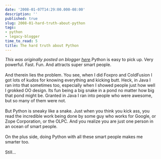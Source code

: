 ```yaml
---
date: '2008-01-07T14:29:00.000-08:00'
description: ''
published: true
slug: 2008-01-hard-truth-about-python
tags:
- python
- legacy-blogger
time_to_read: 5
title: The hard truth about Python
---
```


*This was originally posted on blogger [here](https://pydanny.blogspot.com/2008/01/hard-truth-about-python.html)*.Python is easy to pick up.  Very powerful.  Fast.  Fun.  And attracts super smart people.<br /><br />And therein lies the problem.  You see, when I did Foxpro and ColdFusion I got lots of kudos for knowing everything and kicking butt.  Heck, in Java I ran into that sometimes too, especially when I showed people just how well I grokked OO design.  Its fun being a big snake in a pond no matter how big that pond might be.  Granted in Java I ran into people who were awesome, but so many of them were not.<br /><br />But Python is sneaky like a snake.  Just when you think you kick ass, you read the incredible work being done by some guy who works for Google, or Zope Corporation, or the OLPC.  And you realize you are just one person in an ocean of smart people.<br /><br />On the plus side, doing Python with all these smart people makes me smarter too.<br /><br />Still...